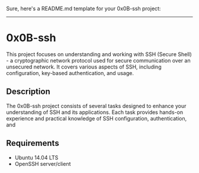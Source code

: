 Sure, here's a README.md template for your 0x0B-ssh project:

---

# 0x0B-ssh

This project focuses on understanding and working with SSH (Secure Shell) - a cryptographic network protocol used for secure communication over an unsecured network. It covers various aspects of SSH, including configuration, key-based authentication, and usage.

## Description

The 0x0B-ssh project consists of several tasks designed to enhance your understanding of SSH and its applications. Each task provides hands-on experience and practical knowledge of SSH configuration, authentication, and 

## Requirements
- Ubuntu 14.04 LTS
- OpenSSH server/client
